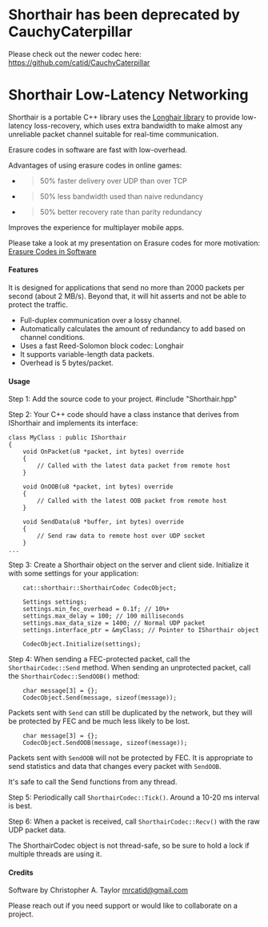 # Shorthair has been deprecated by CauchyCaterpillar

Please check out the newer codec here:
https://github.com/catid/CauchyCaterpillar


# Shorthair Low-Latency Networking

Shorthair is a portable C++ library uses the [Longhair library](https://github.com/catid/longhair) to provide low-latency loss-recovery, which uses extra bandwidth to make almost any unreliable packet channel suitable for real-time communication.

Erasure codes in software are fast with low-overhead.

Advantages of using erasure codes in online games:

+ > 50% faster delivery over UDP than over TCP
+ > 50% less bandwidth used than naive redundancy
+ > 50% better recovery rate than parity redundancy

Improves the experience for multiplayer mobile apps.

Please take a look at my presentation on Erasure codes for more motivation:
[Erasure Codes in Software](https://github.com/catid/shorthair/blob/master/docs/ErasureCodesInSoftware.pdf)


#### Features

It is designed for applications that send no more than 2000 packets per second (about 2 MB/s).  Beyond that, it will hit asserts and not be able to protect the traffic.

+ Full-duplex communication over a lossy channel.
+ Automatically calculates the amount of redundancy to add based on channel conditions.
+ Uses a fast Reed-Solomon block codec: Longhair
+ It supports variable-length data packets.
+ Overhead is 5 bytes/packet.


#### Usage

Step 1: Add the source code to your project.  #include "Shorthair.hpp"

Step 2: Your C++ code should have a class instance that derives from IShorthair and
implements its interface:

~~~
class MyClass : public IShorthair
{
	void OnPacket(u8 *packet, int bytes) override
	{
		// Called with the latest data packet from remote host
	}

	void OnOOB(u8 *packet, int bytes) override
	{
		// Called with the latest OOB packet from remote host
	}

	void SendData(u8 *buffer, int bytes) override
	{
		// Send raw data to remote host over UDP socket
	}
...
~~~

Step 3: Create a Shorthair object on the server and client side.  Initialize it with some settings for your application:

~~~
    cat::shorthair::ShorthairCodec CodecObject;

    Settings settings;
    settings.min_fec_overhead = 0.1f; // 10%+
    settings.max_delay = 100; // 100 milliseconds
    settings.max_data_size = 1400; // Normal UDP packet
    settings.interface_ptr = &myClass; // Pointer to IShorthair object

    CodecObject.Initialize(settings);
~~~

Step 4: When sending a FEC-protected packet, call the `ShorthairCodec::Send` method.  When sending an unprotected packet, call the `ShorthairCodec::SendOOB()` method:

~~~
    char message[3] = {};
    CodecObject.Send(message, sizeof(message));
~~~

Packets sent with `Send` can still be duplicated by the network, but they will be protected by FEC and be much less likely to be lost.

~~~
    char message[3] = {};
    CodecObject.SendOOB(message, sizeof(message));
~~~

Packets sent with `SendOOB` will not be protected by FEC.  It is appropriate to send statistics and data that changes every packet with `SendOOB`.

It's safe to call the Send functions from any thread.

Step 5: Periodically call `ShorthairCodec::Tick()`.  Around a 10-20 ms interval is best.

Step 6: When a packet is received, call `ShorthairCodec::Recv()` with the raw UDP packet data.

The ShorthairCodec object is not thread-safe, so be sure to hold a lock if multiple threads are using it.


#### Credits

Software by Christopher A. Taylor mrcatid@gmail.com

Please reach out if you need support or would like to collaborate on a project.


